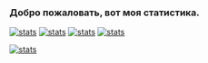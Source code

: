 ### Добро пожаловать, вот моя статистика.

[![stats](https://github-readme-stats.vercel.app/api?username=SaphirePI&show_icons=true&theme=synthwave&title_color=Что&count_private=true)](https://aspire.su)
[![stats](https://github-readme-stats.vercel.app/api/top-langs/?username=SaphirePI&layout=compact&theme=shades-of-purple&count_private=true)](https://aspire.su)
[![stats](https://github-readme-stats.vercel.app/api/pin?username=Nefelit&repo=illyasviel-complete&theme=shades-of-purple)](https://github.com/Nefelit/illyasviel-complete)
[![stats](https://github-readme-stats.vercel.app/api/pin?username=SaphirePI&repo=aspire-bot&theme=shades-of-purple)](https://github.com/Nefelit/illyasviel-complete)

[![stats](https://invidget.switchblade.xyz/Q5qAV4Y?theme=light)](https://discord.gg/Q5qAV4Y)
